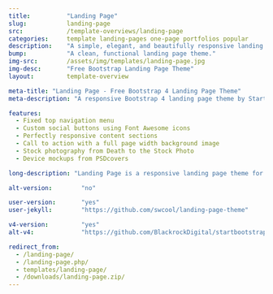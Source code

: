 ```yaml
---
title:			"Landing Page"
slug:			landing-page
src:			/template-overviews/landing-page
categories:		template landing-pages one-page portfolios popular
description:	"A simple, elegant, and beautifully responsive landing page theme for Bootstrap 4 websites."
bump:			"A clean, functional landing page theme."
img-src:		/assets/img/templates/landing-page.jpg
img-desc:		"Free Bootstrap Landing Page Theme"
layout:			template-overview

meta-title: "Landing Page - Free Bootstrap 4 Landing Page Theme"
meta-description: "A responsive Bootstrap 4 landing page theme by Start Bootstrap. All Start Bootstrap templates are free to download and open source."

features:
  - Fixed top navigation menu
  - Custom social buttons using Font Awesome icons
  - Perfectly responsive content sections
  - Call to action with a full page width background image
  - Stock photography from Death to the Stock Photo
  - Device mockups from PSDcovers

long-description: "Landing Page is a responsive landing page theme for Bootstrap 4."

alt-version:		"no"

user-version:		"yes"
user-jekyll:		"https://github.com/swcool/landing-page-theme"

v4-version:			"yes"
alt-v4:				"https://github.com/BlackrockDigital/startbootstrap-landing-page/archive/v4-dev.zip"

redirect_from:
  - /landing-page/
  - /landing-page.php/
  - templates/landing-page/
  - /downloads/landing-page.zip/
---
```

